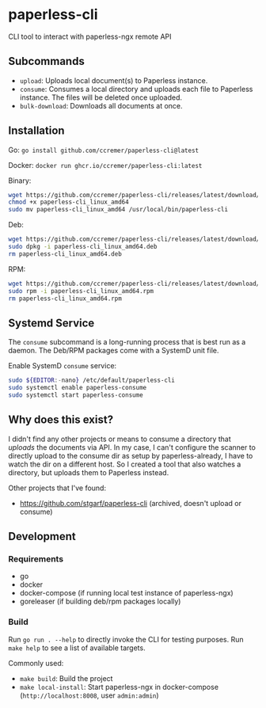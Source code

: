 # paperless-cli

CLI tool to interact with paperless-ngx remote API

## Subcommands

- `upload`: Uploads local document(s) to Paperless instance.
- `consume`: Consumes a local directory and uploads each file to Paperless instance. The files will be deleted once uploaded.
- `bulk-download`: Downloads all documents at once.

## Installation

Go:
`go install github.com/ccremer/paperless-cli@latest`

Docker:
`docker run ghcr.io/ccremer/paperless-cli:latest`

Binary:
```bash
wget https://github.com/ccremer/paperless-cli/releases/latest/download/paperless-cli_linux_amd64
chmod +x paperless-cli_linux_amd64
sudo mv paperless-cli_linux_amd64 /usr/local/bin/paperless-cli
```

Deb:
```bash
wget https://github.com/ccremer/paperless-cli/releases/latest/download/paperless-cli_linux_amd64.deb
sudo dpkg -i paperless-cli_linux_amd64.deb
rm paperless-cli_linux_amd64.deb
```

RPM:
```bash
wget https://github.com/ccremer/paperless-cli/releases/latest/download/paperless-cli_linux_amd64.rpm
sudo rpm -i paperless-cli_linux_amd64.rpm
rm paperless-cli_linux_amd64.rpm
```

## Systemd Service

The `consume` subcommand is a long-running process that is best run as a daemon.
The Deb/RPM packages come with a SystemD unit file.

Enable SystemD `consume` service:
```bash
sudo ${EDITOR:-nano} /etc/default/paperless-cli
sudo systemctl enable paperless-consume
sudo systemctl start paperless-consume
```

## Why does this exist?

I didn't find any other projects or means to consume a directory that _uploads_ the documents via API.
In my case, I can't configure the scanner to directly upload to the consume dir as setup by paperless-already, I have to watch the dir on a different host.
So I created a tool that also watches a directory, but uploads them to Paperless instead.

Other projects that I've found:

- https://github.com/stgarf/paperless-cli (archived, doesn't upload or consume)

## Development

### Requirements

- go
- docker
- docker-compose (if running local test instance of paperless-ngx)
- goreleaser (if building deb/rpm packages locally)

### Build

Run `go run . --help` to directly invoke the CLI for testing purposes.
Run `make help` to see a list of available targets.

Commonly used:

- `make build`: Build the project
- `make local-install`: Start paperless-ngx in docker-compose (`http://localhost:8008`, user `admin:admin`)
